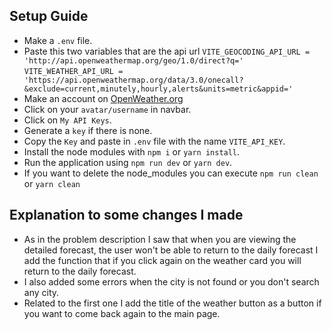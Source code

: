 ## Setup Guide

- Make a `.env` file.
- Paste this two variables that are the api url 
`VITE_GEOCODING_API_URL = 'http://api.openweathermap.org/geo/1.0/direct?q='`
`VITE_WEATHER_API_URL = 'https://api.openweathermap.org/data/3.0/onecall?&exclude=current,minutely,hourly,alerts&units=metric&appid='`
- Make an account on [OpenWeather.org](https://openweathermap.org/)
- Click on your `avatar/username` in navbar.
- Click on `My API Keys`.
- Generate a `key` if there is none.
- Copy the `Key` and paste in `.env` file with the name `VITE_API_KEY`.
- Install the node modules with `npm i` or `yarn install`.
- Run the application using `npm run dev` or `yarn dev`.
- If you want to delete the node_modules you can execute `npm run clean` or `yarn clean` 

## Explanation to some changes I made

- As in the problem description I saw that when you are viewing the detailed forecast, the user won't be able to return to the daily forecast I add the function that if you click again on the weather card you will return to the daily forecast.
- I also added some errors when the city is not found or you don't search any city.
- Related to the first one I add the title of the weather button as a button if you want to come back again to the main page.

